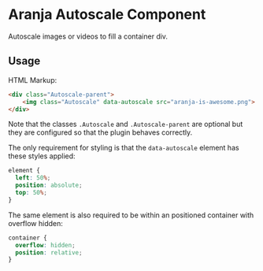 # Aranja Autoscale Component

Autoscale images or videos to fill a container div.

## Usage

HTML Markup:

```html
<div class="Autoscale-parent">
    <img class="Autoscale" data-autoscale src="aranja-is-awesome.png">
</div>
```

Note that the classes `.Autoscale` and `.Autoscale-parent` are optional 
but they are configured so that the plugin behaves correctly. 

The only requirement for styling is that the `data-autoscale` element has
these styles applied:

```css
element {
  left: 50%;
  position: absolute;
  top: 50%;
}
```

The same element is also required to be within an positioned container with
overflow hidden:

```css
container {
  overflow: hidden;
  position: relative;
}
```
